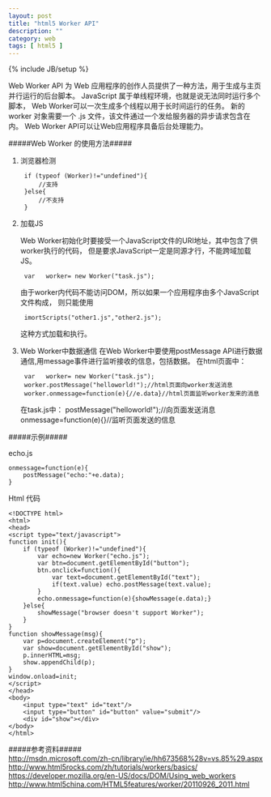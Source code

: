 ```yaml
---
layout: post
title: "html5 Worker API"
description: ""
category: web 
tags: [ html5 ]
---
```

{% include JB/setup %}

Web Worker API 为 Web 应用程序的创作人员提供了一种方法，用于生成与主页并行运行的后台脚本。
JavaScript 属于单线程环境，也就是说无法同时运行多个脚本，
Web Worker可以一次生成多个线程以用于长时间运行的任务。
新的 worker 对象需要一个 .js 文件，该文件通过一个发给服务器的异步请求包含在内。
Web Worker API可以让Web应用程序具备后台处理能力。

<!-- more -->

#####Web Worker 的使用方法#####

1. 浏览器检测

		if (typeof (Worker)!="undefined"){
		    //支持
		}else{
		    //不支持
		}
		
2. 加载JS
	
	Web Worker初始化时要接受一个JavaScript文件的URI地址，其中包含了供worker执行的代码，
	但是要求JavaScript一定是同源才行，不能跨域加载JS。

		var   worker= new Worker("task.js");
	 
	由于worker内代码不能访问DOM，所以如果一个应用程序由多个JavaScript文件构成，
	则只能使用

		imortScripts("other1.js","other2.js");	
	这种方式加载和执行。
3. Web Worker中数据通信
	在Web Worker中要使用postMessage API进行数据通信,用message事件进行监听接收的信息，包括数据。
	在html页面中：
	
		var   worker= new Worker("task.js");
		worker.postMessage("helloworld!");//html页面向worker发送消息
		worker.onmessage=function(e){//e.data}//html页面监听worker发来的消息
		
	在task.js中：
		postMessage("helloworld!");//向页面发送消息
		onmessage=function(e){}//监听页面发送的信息

#####示例#####

echo.js

	onmessage=function(e){
		postMessage("echo:"+e.data);
	}
	
Html 代码

	<!DOCTYPE html>
	<html>
	<head>
	<script type="text/javascript">
	function init(){
	    if (typeof (Worker)!="undefined"){
		    var echo=new Worker("echo.js");
		    var btn=document.getElementById("button");
		    btn.onclick=function(){
			    var text=document.getElementById("text");
			    if(text.value) echo.postMessage(text.value);
		    }
		    echo.onmessage=function(e){showMessage(e.data);}
	    }else{
	        showMessage("browser doesn't support Worker");
	    }
	}
	function showMessage(msg){
	    var p=document.createElement("p");
	    var show=document.getElementById("show");
	    p.innerHTML=msg;
	    show.appendChild(p);
	}
	window.onload=init;
	</script>
	</head>
	<body>
	    <input type="text" id="text"/>
	    <input type="button" id="button" value="submit"/>
	    <div id="show"></div>
	</body>
	</html>

#####参考资料#####  
http://msdn.microsoft.com/zh-cn/library/ie/hh673568%28v=vs.85%29.aspx  
http://www.html5rocks.com/zh/tutorials/workers/basics/   
https://developer.mozilla.org/en-US/docs/DOM/Using_web_workers   
http://www.html5china.com/HTML5features/worker/20110926_2011.html  
